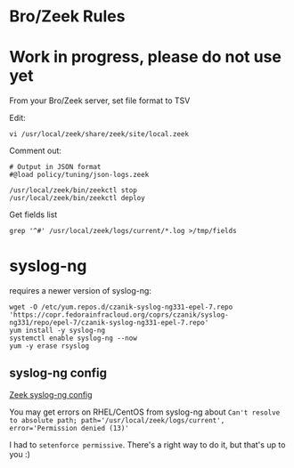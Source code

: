 # Bro/Zeek Rules

# Work in progress, please do not use yet


From your Bro/Zeek server, set file format to TSV


Edit:
```
vi /usr/local/zeek/share/zeek/site/local.zeek
```

Comment out:
```
# Output in JSON format
#@load policy/tuning/json-logs.zeek
```

```
/usr/local/zeek/bin/zeekctl stop
/usr/local/zeek/bin/zeekctl deploy
```

Get fields list

```
grep '^#' /usr/local/zeek/logs/current/*.log >/tmp/fields
```

# syslog-ng

requires a newer version of syslog-ng:

```
wget -O /etc/yum.repos.d/czanik-syslog-ng331-epel-7.repo 'https://copr.fedorainfracloud.org/coprs/czanik/syslog-ng331/repo/epel-7/czanik-syslog-ng331-epel-7.repo'
yum install -y syslog-ng
systemctl enable syslog-ng --now
yum -y erase rsyslog
```

## syslog-ng config

[Zeek syslog-ng config](zeek2logzilla.conf)


You may get errors on RHEL/CentOS from syslog-ng about `Can't resolve to absolute path; path='/usr/local/zeek/logs/current', error='Permission denied (13)'`

I had to `setenforce permissive`. There's a right way to do it, but that's up to you :)
